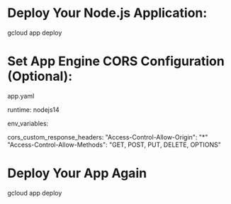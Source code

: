 # Deploy Your Node.js Application:

gcloud app deploy

# Set App Engine CORS Configuration (Optional):

app.yaml

runtime: nodejs14

env_variables:

cors_custom_response_headers:
  "Access-Control-Allow-Origin": "*"
  "Access-Control-Allow-Methods": "GET, POST, PUT, DELETE, OPTIONS"


# Deploy Your App Again

gcloud app deploy






